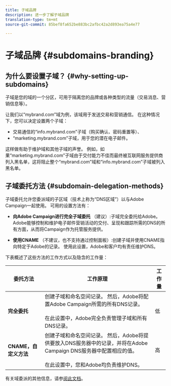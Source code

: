 ```yaml
---
title: 子域品牌
description: 进一步了解子域品牌
translation-type: tm+mt
source-git-commit: 85bef8fa652be883bc2afbc42a2d893ea75a4e77

---
```



# 子域品牌 {#subdomains-branding}

## 为什么要设置子域？ {#why-setting-up-subdomains}

子域是您的域的一个分区，可用于隔离您的品牌或各种类型的流量（交易消息、营销信息等）。

让我们以“mybrand.com”域为例，该域用于发送交易和营销通信。 在这种情况下，您可以决定设置两个子域：

* 交易通信的“info.mybrand.com”子域（购买确认、密码重置等）、
* “marketing.mybrand.com”子域，用于您的潜在电子邮件。

这样做有助于维护域和其他子域的声誉。 例如，如果“marketing.mybrand.com”子域由于交付能力不佳而最终被互联网服务提供商列入黑名单，这将阻止整个“mybrand.com”域和“info.mybrand.com”子域被列入黑名单。

## 子域委托方法 {#subdomain-delegation-methods}

子域委托允许您委派域的子区域（技术上称为“DNS区域”）以与Adobe Campaign一起使用。 可用的设置方法有：

* **向Adobe Campaign进行完全子域委托** （建议）:子域完全委托给Adobe。 Adobe能够控制和维护电子邮件营销活动的交付、呈现和跟踪所需的DNS的所有方面，从而将Campaign作为托管服务提供。

* **使用CNAME** （不建议，也不支持通过控制面板）:创建子域并使用CNAME指向特定于Adobe的记录。 使用此设置，Adobe和客户均有责任维护DNS。

下表概述了这些方法的工作方式以及隐含的工作量：

| 委托方法 | 工作原理 | 工作量 |
|---|---|---|
| **完全委托** | 创建子域和命名空间记录。 然后，Adobe将配置Adobe Campaign所需的所有DNS记录。<br/><br/>在此设置中，Adobe完全负责管理子域和所有DNS记录。 | 低 |
| **CNAME，自定义方法** | 创建子域和命名空间记录。 然后，Adobe将提供要放入DNS服务器中的记录，并将在Adobe Campaign DNS服务器中配置相应的值。<br/><br/>在此设置中，您和Adobe均负责维护DNS。 | 高 |

有关域委派的其他信息，请参[阅此文档](https://helpx.adobe.com/campaign/kb/domain-name-delegation.html)。
